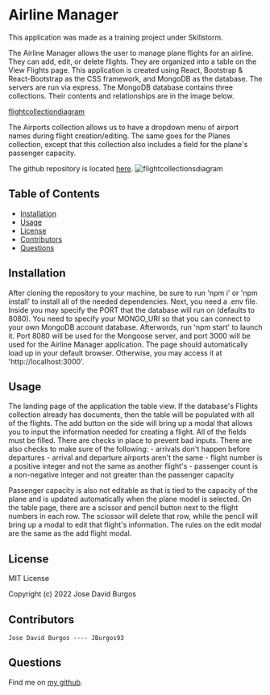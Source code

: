 # Airline Manager
This application was made as a training project under Skillstorm.

The Airline Manager allows the user to manage plane flights for an airline. They can add, edit, or delete flights. They are organized into a table on the View Flights page. This application is created using React, Bootstrap & React-Bootstrap as the CSS framework, and MongoDB as the database. The servers are run via express. The MongoDB database contains three collections. Their contents and relationships are in the image below.

[flightcollectiondiagram](./flightcollectionsdiagram.png)

The Airports collection allows us to have a dropdown menu of airport names during flight creation/editing. The same goes for the Planes collection, except that this collection also includes a field for the plane's passenger capacity.

The github repository is located [here](https://github.com/JBurgos93/Airlines).
![flightcollectionsdiagram](https://user-images.githubusercontent.com/107504697/178040033-0383d7b0-b8d4-480f-8b82-6aea8cdf6be1.png)

## Table of Contents
* [Installation](#installation)
* [Usage](#usage)
* [License](#license)
* [Contributors](#contributors)
* [Questions](#questions)

## Installation
After cloning the repository to your machine, be sure to run 'npm i' or 'npm install' to install all of the needed dependencies. Next, you need a .env file. Inside you may specify the PORT that the database will run on (defaults to 8080). You need to specify your MONGO_URI so that you can connect to your own MongoDB account database. Afterwords, run 'npm start' to launch it. Port 8080 will be used for the Mongoose server, and port 3000 will be used for the Airline Manager application. The page should automatically load up in your default browser. Otherwise, you may access it at 'http://localhost:3000'.

## Usage
The landing page of the application the table view. If the database's Flights collection already has documents, then the table will be populated with all of the flights. The add button on the side will bring up a modal that allows you to input the information needed for creating a flight. All of the fields must be filled. There are checks in place to prevent bad inputs. There are also checks to make sure of the following:
    - arrivals don't happen before departures
    - arrival and departure airports aren't the same
    - flight number is a positive integer and not the same as another flight's
    - passenger count is a non-negative integer and not greater than the passenger capacity

Passenger capacity is also not editable as that is tied to the capacity of the plane and is updated automatically when the plane model is selected.
On the table page, there are a scissor and pencil button next to the flight numbers in each row. The sciossor will delete that row, while the pencil will bring up a modal to edit that flight's information. The rules on the edit modal are the same as the add flight modal.

## License
MIT License

Copyright (c) 2022 Jose David Burgos

## Contributors
    Jose David Burgos ---- JBurgos93

## Questions
Find me on [my github](https://github.com/JBurgos93/).
